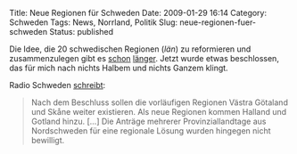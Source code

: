 Title: Neue Regionen für Schweden
Date: 2009-01-29 16:14
Category: Schweden
Tags: News, Norrland, Politik
Slug: neue-regionen-fuer-schweden
Status: published

Die Idee, die 20 schwedischen Regionen (*län*) zu reformieren und
zusammenzulegen gibt es
[schon](http://www.fiket.de/2007/02/27/reform-der-laen/)
[länger](http://www.fiket.de/2007/12/14/weniger-laen/). Jetzt wurde
etwas beschlossen, das für mich nach nichts Halbem und nichts Ganzem
klingt.

Radio Schweden
[schreibt](http://www.sr.se/cgi-bin/international/nyhetssidor/artikel.asp?nyheter=1&programid=2108&Artikel=2597042):

> Nach dem Beschluss sollen die vorläufigen Regionen Västra Götaland und
> Skåne weiter existieren. Als neue Regionen kommen Halland und Gotland
> hinzu. [...] Die Anträge mehrerer Provinziallandtage aus Nordschweden
> für eine regionale Lösung wurden hingegen nicht bewilligt.

